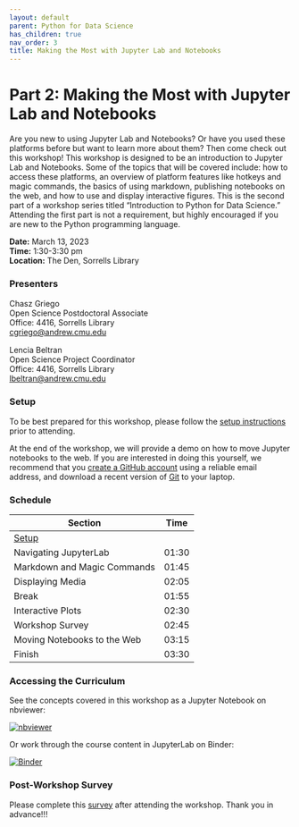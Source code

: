 ```yaml
---
layout: default
parent: Python for Data Science
has_children: true
nav_order: 3
title: Making the Most with Jupyter Lab and Notebooks
---
```


# Part 2: Making the Most with Jupyter Lab and Notebooks

Are you new to using Jupyter Lab and Notebooks? Or have you used these platforms before but want to learn more about them? Then come check out this workshop! This workshop is designed to be an introduction to Jupyter Lab and Notebooks. Some of the topics that will be covered include: how to access these platforms, an overview of platform features like hotkeys and magic commands, the basics of using markdown, publishing notebooks on the web, and how to use and display interactive figures. This is the second part of a workshop series titled “Introduction to Python for Data Science.” Attending the first part is not a requirement, but highly encouraged if you are new to the Python programming language.

**Date:** March 13, 2023   
**Time:** 1:30-3:30 pm   
**Location:** The Den, Sorrells Library   

### Presenters
Chasz Griego <a href='https://github.com/chaszg' target='_blank'><img src='../../content/img/GitHub-Mark-custom.svg' style='width:15px; padding:0; border:none !important;'></a>  
Open Science Postdoctoral Associate  
Office: 4416, Sorrells Library  
[cgriego@andrew.cmu.edu](mailto:cgriego@andrew.cmu.edu)  

Lencia Beltran <a href='https://github.com/lenciabeltran' target='_blank'><img src='../../content/img/GitHub-Mark-custom.svg' style='width:15px; padding:0; border:none !important;'></a>  
Open Science Project Coordinator  
Office: 4416, Sorrells Library  
[lbeltran@andrew.cmu.edu](mailto:lbeltran@andrew.cmu.edu)  

### Setup

To be best prepared for this workshop, please follow the [setup instructions](../setup)
prior to attending.

At the end of the workshop, we will provide a demo on how to move Jupyter notebooks to the web. If you are interested in doing this yourself, we recommend that you [create a GitHub account](https://github.com/) using a reliable email address, and download a recent version of [Git](https://git-scm.com/downloads) to your laptop.

### Schedule

| Section  | Time |
| ------------- | ------------- |
| [Setup](../setup.md)  |   |
| Navigating JupyterLab | 01:30  |
| Markdown and Magic Commands  | 01:45  |
| Displaying Media  |  02:05  |
| Break | 01:55
| Interactive Plots | 02:30 |
| Workshop Survey | 02:45 |
| Moving Notebooks to the Web | 03:15 |
| Finish  | 03:30  |

### Accessing the Curriculum

See the concepts covered in this workshop as a Jupyter Notebook on nbviewer:

[![nbviewer](https://raw.githubusercontent.com/jupyter/design/master/logos/Badges/nbviewer_badge.svg)](https://nbviewer.org/github/cmu-lib/portfolio_workshop/blob/main/Python_Series_Materials/__jupyter-notebooks/making-the-most-with-jupyter.ipynb)

Or work through the course content in JupyterLab on Binder:

[![Binder](https://mybinder.org/badge_logo.svg)](https://mybinder.org/v2/gh/cmu-lib/portfolio_workshop/HEAD?labpath=Python_Series_Materials%2F__jupyter-notebooks%2F)

### Post-Workshop Survey

Please complete this [survey](https://docs.google.com/forms/d/e/1FAIpQLSd-sRm4zKwRRvAMr0ZzI9sBS-XSn5bUA_USzwB8DVwbK8gZiQ/viewform?usp=sf_link)
after attending the workshop. Thank you in advance!!!
